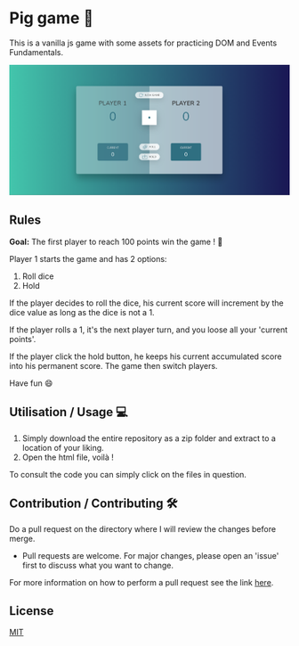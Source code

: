 # Pig game :rocket:

This is a vanilla js game with some assets for practicing DOM and Events Fundamentals.

![](game-screenshot.png)
## Rules
**Goal:** The first player to reach 100 points win the game ! :checkered_flag:

Player 1 starts the game and has 2 options: 

1. Roll dice 
2. Hold

If the player decides to roll the dice, his current score will increment 
   by the dice value as long as the dice is not a 1.

If the player rolls a 1, it's the next player turn, and you loose all your 'current points'.

If the player click the hold button, he keeps his current accumulated score into his permanent score. The game then switch players.


Have fun :smile:


## Utilisation / Usage :computer:
1. Simply download the entire repository as a zip folder and extract to a location of your liking.
2. Open the html file, voilà !

To consult the code you can simply click on the files in question.


## Contribution / Contributing :hammer_and_wrench:

Do a pull request on the directory where I will review the changes before merge.
    
* Pull requests are welcome. For major changes, please open an 'issue' first to discuss what you want to change.


For more information on how to perform a pull request see the link [here](https://opensource.com/article/19/7/create-pull-request-github).


## License
[MIT](https://choosealicense.com/licenses/mit/)
